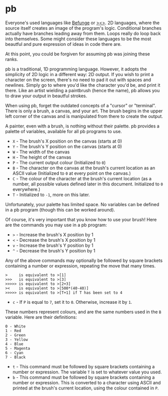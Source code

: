 # pb

Everyone's used languages like [Befunge](http://esolangs.org/wiki/Befunge) or [><>](http://esolangs.org/wiki/Fish). 2D languages, where the source itself creates an image of the program's logic. Conditional branches 
actually have branches leading away from them. Loops really do loop back into themselves. Some might consider these languages to be the most beautful and pure expression of ideas in code there are.

At this point, you could be forgiven for assuming pb was joining these ranks.

pb is a traditional, 1D programming language. However, it adopts the simplicity of 2D logic in a different way: 2D output. If you wish to print a character on the screen, there's no need to pad it out with spaces and 
newlines. Simply go to where you'd like the character you'd be, and print it there. Like an artist wielding a paintbrush (hence the name), pb allows you to draw your output in beautful strokes.

When using pb, forget the outdated concepts of a "cursor" or "terminal". There is only a brush, a canvas, and your art. The brush begins in the upper left corner of the canvas and is manipulated from there to create 
the output.

A painter, even with a brush, is nothing without their palette. pb provides a palette of variables, available for all pb programs to use.

* `X` - The brush's X position on the canvas (starts at 0)
* `Y` - The brush's Y position on the canvas (starts at 0)
* `W` - The width of the canvas
* `H` - The height of the canvas
* `P` - The current output colour (Initialized to `0`)
* `B` - The character on the canvas at the brush's current location as an ASCII value (Initialized to `0` at every point on the canvas.)
* `C` - The colour of the character at the brush's current location (as a number, all possible values defined later in this document. Initialized to `0` everywhere.)
* `T` - Initialized to `-1`, more on this later.

Unfortunately, your palette has limited space. No variables can be defined in a pb program (though this can be worked around).

Of course, it's very important that you know how to use your brush! Here are the commands you may use in a pb program:

* `>` - Increase the brush's X position by 1
* `<` - Decrease the brush's X position by 1
* `v` - Increase the brush's Y position by 1
* `^` - Decrease the brush's Y position by 1

Any of the above commands may optionally be followed by square brackets containing a number or expression, repeating the move that many times.

    >     is equivalent to >[1]
    >>>   is equivalent to >[3]
    >>>>> is equivalent to >[2+3]
    ><    is equivalent to >[500*(40-40)]
    >>>>> is equivalent to >[T+1] if T has been set to 4

* `c` - If `P` is equal to `7`, set it to `0`. Otherwise, increase it by `1`.

These numbers represent colours, and are the same numbers used in the `B` variable. Here are their definitions:

    0 - White
    1 - Red
    2 - Green
    3 - Yellow
    4 - Blue
    5 - Magenta
    6 - Cyan
    7 - Black

* `t` - This command must be followed by square brackets containing a number or expression. The variable `T` is set to whatever value you used.
* `b` - This command must be followed by square brackets containing a number or expression. This is converted to a character using ASCII and printed at the brush's current location, using the colour contained in `P`.
